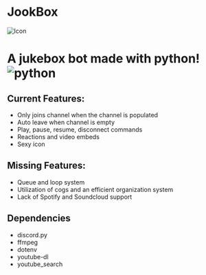 # JookBox

![Icon](https://github.com/Chejuyeong/JookBox/blob/main/images/bg2.png)

# A jukebox bot made with python! ![python](https://img.shields.io/badge/Python-3.9.7%20-brightgreen)


## Current Features:

- Only joins channel when the channel is populated
- Auto leave when channel is empty
- Play, pause, resume, disconnect commands
- Reactions and video embeds
- Sexy icon

## Missing Features:

- Queue and loop system
- Utilization of cogs and an efficient organization system
- Lack of Spotify and Soundcloud support
 
 ## Dependencies
 
 - discord.py
 - ffmpeg
 - dotenv
 - youtube-dl
 - youtube_search

